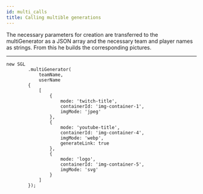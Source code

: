 ```yaml
---
id: multi_calls
title: Calling multible generations
---
```


The necessary parameters for creation are transferred to the multiGenerator as a JSON array and the necessary team and player names as strings. From this he builds the corresponding pictures.
___

```
new SGL
        .multiGenerator(
            teamName,
            userName
        {
            [
                {
                    mode: 'twitch-title',
                    containerId: 'img-container-1',
                    imgMode: 'jpeg'
                },
                {
                    mode: 'youtube-title',
                    containerId: 'img-container-4',
                    imgMode: 'webp',
                    generateLink: true
                },
                {
                    mode: 'logo',
                    containerId: 'img-container-5',
                    imgMode: 'svg'
                }
            ]
        });
```
